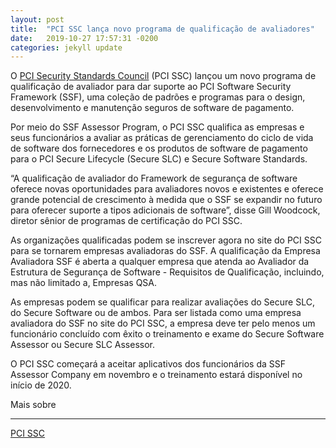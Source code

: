 ```yaml
---
layout: post
title:  "PCI SSC lança novo programa de qualificação de avaliadores"
date:   2019-10-27 17:57:31 -0200
categories: jekyll update
---
```



O [PCI Security Standards Council](https://www.helpnetsecurity.com/tag/pci-ssc/) (PCI SSC) lançou um novo programa de qualificação de avaliador para dar suporte ao PCI Software Security Framework (SSF), uma coleção de padrões e programas para o design, desenvolvimento e manutenção seguros de software de pagamento.

Por meio do SSF Assessor Program, o PCI SSC qualifica as empresas e seus funcionários a avaliar as práticas de gerenciamento do ciclo de vida de software dos fornecedores e os produtos de software de pagamento para o PCI Secure Lifecycle (Secure SLC) e Secure Software Standards.

“A qualificação de avaliador do Framework de segurança de software oferece novas oportunidades para avaliadores novos e existentes e oferece grande potencial de crescimento à medida que o SSF se expandir no futuro para oferecer suporte a tipos adicionais de software”, disse Gill Woodcock, diretor sênior de programas de certificação do PCI SSC.

As organizações qualificadas podem se inscrever agora no site do PCI SSC para se tornarem empresas avaliadoras do SSF. A qualificação da Empresa Avaliadora SSF é aberta a qualquer empresa que atenda ao Avaliador da Estrutura de Segurança de Software - Requisitos de Qualificação, incluindo, mas não limitado a, Empresas QSA.

As empresas podem se qualificar para realizar avaliações do Secure SLC, do Secure Software ou de ambos. Para ser listada como uma empresa avaliadora do SSF no site do PCI SSC, a empresa deve ter pelo menos um funcionário concluído com êxito o treinamento e exame do Secure Software Assessor ou Secure SLC Assessor.

O PCI SSC começará a aceitar aplicativos dos funcionários da SSF Assessor Company em novembro e o treinamento estará disponível no início de 2020.

Mais sobre

---

[PCI SSC](https://www.helpnetsecurity.com/tag/pci-ssc/)
